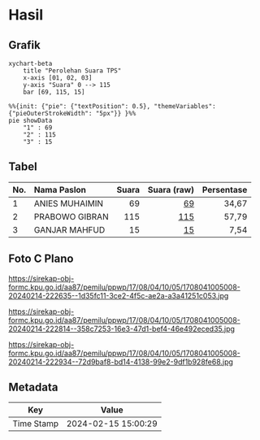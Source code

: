 # Hasil

## Grafik

```mermaid
xychart-beta
    title "Perolehan Suara TPS"
    x-axis [01, 02, 03]
    y-axis "Suara" 0 --> 115
    bar [69, 115, 15]
```

```mermaid
%%{init: {"pie": {"textPosition": 0.5}, "themeVariables": {"pieOuterStrokeWidth": "5px"}} }%%
pie showData
    "1" : 69
    "2" : 115
    "3" : 15
```

## Tabel

| No. | Nama Paslon    | Suara | Suara (raw) | Persentase |
|:--- |:-------------- | -----:| -----------:| ----------:|
| 1   | ANIES MUHAIMIN | 69    | [69][p-1]   | 34,67      |
| 2   | PRABOWO GIBRAN | 115   | [115][p-2]  | 57,79      |
| 3   | GANJAR MAHFUD  | 15    | [15][p-3]   | 7,54       |


[p-1]: https://github.com/gigit-pemilu/pemilu-2024-17-bengkulu/blob/main/pilpres/hitung-suara/sub/17-bengkulu/sub/08-kepahiang/sub/04-kepahiang/sub/1005-pasar-ujung/sub/008-tps/sub/paslon-1.txt
[p-2]: https://github.com/gigit-pemilu/pemilu-2024-17-bengkulu/blob/main/pilpres/hitung-suara/sub/17-bengkulu/sub/08-kepahiang/sub/04-kepahiang/sub/1005-pasar-ujung/sub/008-tps/sub/paslon-2.txt
[p-3]: https://github.com/gigit-pemilu/pemilu-2024-17-bengkulu/blob/main/pilpres/hitung-suara/sub/17-bengkulu/sub/08-kepahiang/sub/04-kepahiang/sub/1005-pasar-ujung/sub/008-tps/sub/paslon-3.txt

## Foto C Plano

https://sirekap-obj-formc.kpu.go.id/aa87/pemilu/ppwp/17/08/04/10/05/1708041005008-20240214-222635--1d35fc11-3ce2-4f5c-ae2a-a3a41251c053.jpg

https://sirekap-obj-formc.kpu.go.id/aa87/pemilu/ppwp/17/08/04/10/05/1708041005008-20240214-222814--358c7253-16e3-47d1-bef4-46e492eced35.jpg

https://sirekap-obj-formc.kpu.go.id/aa87/pemilu/ppwp/17/08/04/10/05/1708041005008-20240214-222934--72d9baf8-bd14-4138-99e2-9df1b928fe68.jpg


## Metadata

| Key        | Value               |
| ---------- | ------------------- |
| Time Stamp | 2024-02-15 15:00:29 |



